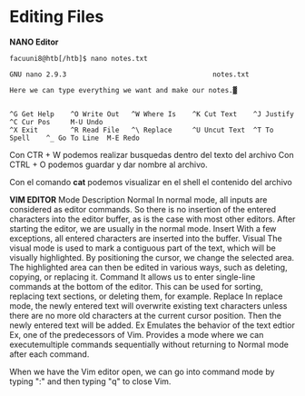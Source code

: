 # Editing Files
**NANO Editor**
```
facuuni8@htb[/htb]$ nano notes.txt
```
```
GNU nano 2.9.3                                    notes.txt                                              

Here we can type everything we want and make our notes.▓


^G Get Help    ^O Write Out   ^W Where Is    ^K Cut Text    ^J Justify     ^C Cur Pos     M-U Undo
^X Exit        ^R Read File   ^\ Replace     ^U Uncut Text  ^T To Spell    ^_ Go To Line  M-E Redo
```
Con CTR + W podemos realizar busquedas dentro del texto del archivo
Con CTRL + O podemos guardar y dar nombre al archivo.

Con el comando **cat** podemos visualizar en el shell el contenido del archivo

**VIM EDITOR**
Mode	Description
Normal	In normal mode, all inputs are considered as editor commands. So there is no insertion of the entered
        characters into the editor buffer, as is the case with most other editors. After starting the editor, we are usually in the normal mode.
Insert	With a few exceptions, all entered characters are inserted into the buffer.
Visual	The visual mode is used to mark a contiguous part of the text, which will be visually highlighted. By
        positioning the cursor, we change the selected area. The highlighted area can then be edited in various ways, such as   deleting, copying, or replacing it.
Command	It allows us to enter single-line commands at the bottom of the editor. This can be used for sorting, replacing
        text sections, or deleting them, for example.
Replace	In replace mode, the newly entered text will overwrite existing text characters unless there are no more old
        characters at the current cursor position. Then the newly entered text will be added.
Ex	    Emulates the behavior of the text edtior Ex, one of the predecessors of Vim. Provides a mode where we can
        executemultiple commands sequentially without returning to Normal mode after each command.

When we have the Vim editor open, we can go into command mode by typing ":" and then typing "q" to close Vim.